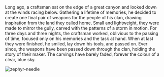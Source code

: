 Long ago, a craftsman sat on the edge of a great canyon and looked down at the winds racing below. Gathering a lifetime of memories, he decided to create one final pair of weapons for the people of his clan, drawing inspiration from the land they called home. Small and lightweight, they were made to mirror the gully, carved with the patterns of a storm in motion. For three days and three nights, the craftsman worked, oblivious to the passing of time, focused only on his memories and the task at hand. When at last they were finished, he smiled, lay down his tools, and passed on. Ever since, the weapons have been passed down through the clan, holding the story of their maker. The carvings have barely faded, forever the colour of a clear, blue sky.

<img src="https://media.githubusercontent.com/media/nathaneastwood/fablore/main/src/weapons/media/zephyr-needle.webp" alt="zephyr-needle" class="center">
